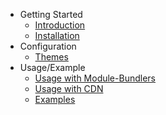 <!-- docs/_sidebar.md -->

* Getting Started
    * [Introduction](/)
    * [Installation](/pages/install.md)
* Configuration
    * [Themes](/pages/themes.md)
* Usage/Example
    * [Usage with Module-Bundlers](/pages/bundlers.md)
    * [Usage with CDN](/pages/browser.md)
    * [Examples](/pages/example.md)
